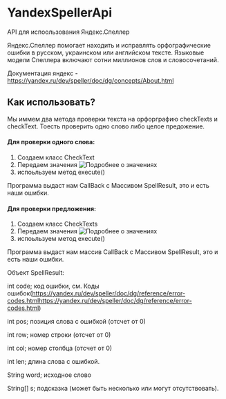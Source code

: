 # YandexSpellerApi

API для испоользования Яндекс.Спеллер

Яндекс.Спеллер помогает находить и исправлять орфографические ошибки в русском, украинском или английском тексте. Языковые модели Спеллера включают сотни миллионов слов и словосочетаний.

Документация яндекс - https://yandex.ru/dev/speller/doc/dg/concepts/About.html

## Как использовать?
Мы иммем два метода проверки текста на орфорграфию checkTexts и checkText. Тоесть проверить одно слово либо целое предожение.

#### Для проверки одного слова:
1. Создаем класс CheckText
2. Передаем значения
![Подробнее о значениях](https://img1.teletype.in/files/8a/9c/8a9cb324-39aa-4bc5-96eb-d602692a426b.png)
4. испоьльзуем метод execute()

Программа выдаст нам CallBack с Массивом SpellResult, это и есть наши ошибки.


#### Для проверки предложения:
1. Создаем класс CheckTexts
2. Передаем значения 
![Подробнее о значениях](https://img1.teletype.in/files/c0/a2/c0a2f531-80cc-4a44-8b7a-7a34a6994dbf.png)
3. испоьльзуем метод execute()

Программа выдаст нам массив CallBack с Массивом SpellResult, это и есть наши ошибки.



Объект SpellResult:

int code; код ошибки, см. Коды ошибок(https://yandex.ru/dev/speller/doc/dg/reference/error-codes.htmlhttps://yandex.ru/dev/speller/doc/dg/reference/error-codes.html)

int pos; позиция слова с ошибкой (отсчет от 0)

int row; номер строки (отсчет от 0)

int col; номер столбца (отсчет от 0)

int len; длина слова с ошибкой.

String word; исходное слово

String[] s; подсказка (может быть несколько или могут отсутствовать).
